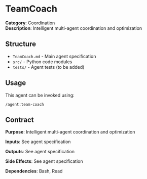 # TeamCoach

**Category**: Coordination  
**Description**: Intelligent multi-agent coordination and optimization

## Structure

- `TeamCoach.md` - Main agent specification
- `src/` - Python code modules
- `tests/` - Agent tests (to be added)

## Usage

This agent can be invoked using:
```
/agent:team-coach
```

## Contract

**Purpose**: Intelligent multi-agent coordination and optimization

**Inputs**: See agent specification

**Outputs**: See agent specification

**Side Effects**: See agent specification

**Dependencies**: Bash, Read
